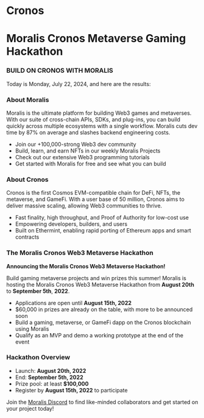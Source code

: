 # Cronos
Moralis Cronos Metaverse Gaming Hackathon
=====================================

### BUILD ON CRONOS WITH MORALIS

Today is Monday, July 22, 2024, and here are the results:

### About Moralis

Moralis is the ultimate platform for building Web3 games and metaverses. With our suite of cross-chain APIs, SDKs, and plug-ins, you can build quickly across multiple ecosystems with a single workflow. Moralis cuts dev time by 87% on average and slashes backend engineering costs.

* Join our +100,000-strong Web3 dev community
* Build, learn, and earn NFTs in our weekly Moralis Projects
* Check out our extensive Web3 programming tutorials
* Get started with Moralis for free and see what you can build

### About Cronos

Cronos is the first Cosmos EVM-compatible chain for DeFi, NFTs, the metaverse, and GameFi. With a user base of 50 million, Cronos aims to deliver massive scaling, allowing Web3 communities to thrive.

* Fast finality, high throughput, and Proof of Authority for low-cost use
* Empowering developers, builders, and users
* Built on Ethermint, enabling rapid porting of Ethereum apps and smart contracts

### The Moralis Cronos Web3 Metaverse Hackathon

**Announcing the Moralis Cronos Web3 Metaverse Hackathon!**

Build gaming metaverse projects and win prizes this summer! Moralis is hosting the Moralis Cronos Web3 Metaverse Hackathon from **August 20th** to **September 5th**, **2022**.

* Applications are open until **August 15th, 2022**
* $60,000 in prizes are already on the table, with more to be announced soon
* Build a gaming, metaverse, or GameFi dapp on the Cronos blockchain using Moralis
* Qualify as an MVP and demo a working prototype at the end of the event

### Hackathon Overview

* Launch: **August 20th, 2022**
* End: **September 5th, 2022**
* Prize pool: at least **$100,000**
* Register by **August 15th, 2022** to participate

Join the [Moralis Discord](http://moralis.io/discord) to find like-minded collaborators and get started on your project today!
